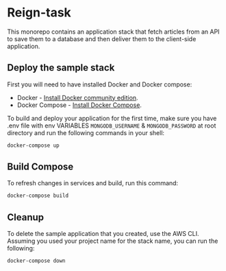 # Reign-task

This monorepo contains an application stack that fetch articles from an API to save them to a database and then deliver them to the client-side application.

## Deploy the sample stack

First you will need to have installed Docker and Docker compose:

* Docker - [Install Docker community edition](https://hub.docker.com/search/?type=edition&offering=community).
* Docker Compose - [Install Docker Compose](https://docs.docker.com/compose/install/).

To build and deploy your application for the first time, make sure you have .env file with env VARIABLES `MONGODB_USERNAME` & `MONGODB_PASSWORD` at root directory and run the following commands in your shell:

```bash
docker-compose up
```

## Build Compose

To refresh changes in services and build, run this command:

```bash
docker-compose build
```

## Cleanup

To delete the sample application that you created, use the AWS CLI. Assuming you used your project name for the stack name, you can run the following:

```bash
docker-compose down
```